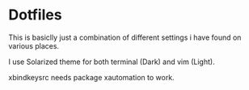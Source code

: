 Dotfiles
========
This is basiclly just a combination of different settings i have found on various places. 

I use Solarized theme for both terminal (Dark) and vim (Light).

xbindkeysrc needs package xautomation to work.

